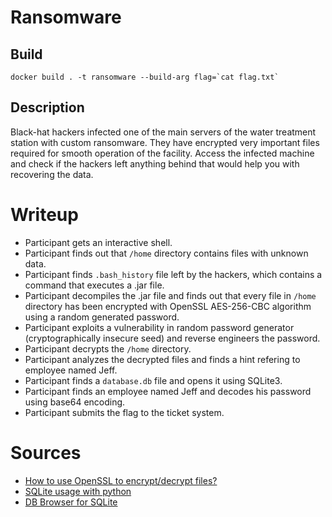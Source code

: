 # Ransomware

## Build

```
docker build . -t ransomware --build-arg flag=`cat flag.txt`
```

## Description

Black-hat hackers infected one of the main servers of the water treatment station with custom ransomware.
They have encrypted very important files required for smooth operation of the facility.
Access the infected machine and check if the hackers left anything behind that would help you with recovering the data.

# Writeup

-   Participant gets an interactive shell.
-   Participant finds out that `/home` directory contains files with unknown data.
-   Participant finds `.bash_history` file left by the hackers, which contains a command that executes a .jar file.
-   Participant decompiles the .jar file and finds out that every file in `/home` directory has been encrypted with OpenSSL AES-256-CBC algorithm using a random generated password.
-   Participant exploits a vulnerability in random password generator (cryptographically insecure seed) and reverse engineers the password.
-   Participant decrypts the `/home` directory.
-   Participant analyzes the decrypted files and finds a hint refering to employee named Jeff.
-   Participant finds a `database.db` file and opens it using SQLite3.
-   Participant finds an employee named Jeff and decodes his password using base64 encoding.
-   Participant submits the flag to the ticket system.

# Sources

-   [How to use OpenSSL to encrypt/decrypt files?](https://stackoverflow.com/a/16056298/12126676)
-   [SQLite usage with python](https://docs.python.org/3/library/sqlite3.html)
-   [DB Browser for SQLite](https://sqlitebrowser.org/)
